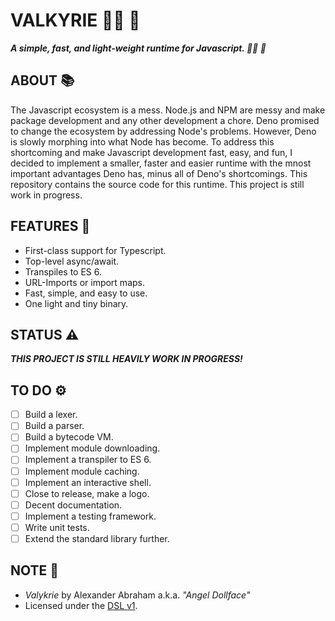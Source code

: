 # VALKYRIE :fairy_woman: :eagle:

***A simple, fast, and light-weight runtime for Javascript. :fairy_woman: :eagle:***

## ABOUT :books:

The Javascript ecosystem is a mess. Node.js and NPM are messy and make package development and any other development a chore. Deno promised to change the ecosystem by addressing Node's problems. However, Deno is slowly morphing into what Node has become. To address this shortcoming and make Javascript development fast, easy, and fun, I decided to implement a smaller, faster and easier runtime with the mnost important advantages Deno has, minus all of Deno's shortcomings. This repository contains the source code for this runtime. This project is still work in progress.

## FEATURES :test_tube:

- First-class support for Typescript.
- Top-level async/await.
- Transpiles to ES 6.
- URL-Imports or import maps.
- Fast, simple, and easy to use.
- One light and tiny binary.

## STATUS :warning:

***THIS PROJECT IS STILL HEAVILY WORK IN PROGRESS!***

## TO DO :gear:

- [ ] Build a lexer.
- [ ] Build a parser.
- [ ] Build a bytecode VM.
- [ ] Implement module downloading.
- [ ] Implement a transpiler to ES 6.
- [ ] Implement module caching.
- [ ] Implement an interactive shell.
- [ ] Close to release, make a logo.
- [ ] Decent documentation.
- [ ] Implement a testing framework.
- [ ] Write unit tests.
- [ ] Extend the standard library further.

## NOTE :scroll:

- *Valykrie* by Alexander Abraham a.k.a. *"Angel Dollface"*
- Licensed under the [DSL v1](https://github.com/angeldollface/doll-software-license).
